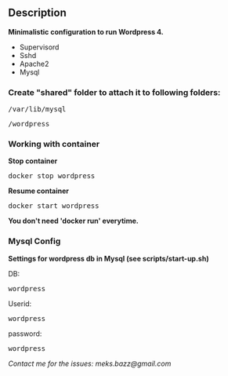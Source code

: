 <h2>Description</h2>

<b>Minimalistic configuration to run Wordpress 4.</b>

<ul>
<li>Supervisord</li>
<li>Sshd</li>
<li>Apache2</li>
<li>Mysql</li>
</ul>

<h3>Create "shared" folder to attach it to following folders:</h3>

<pre>/var/lib/mysql</pre>
<pre>/wordpress</pre>

<h3>Working with container</h3>

<b>Stop container</b>
<pre>docker stop wordpress</pre>

<b>Resume container</b>
<pre>docker start wordpress</pre>

<b>You don't need 'docker run' everytime.</b>

<h3>Mysql Config</h3>
<b>Settings for wordpress db in Mysql (see scripts/start-up.sh)</b>

DB: <pre>wordpress</pre>
Userid: <pre>wordpress</pre>
password: <pre>wordpress</pre>

<i>
Contact me for the issues: meks.bazz@gmail.com
</i>

